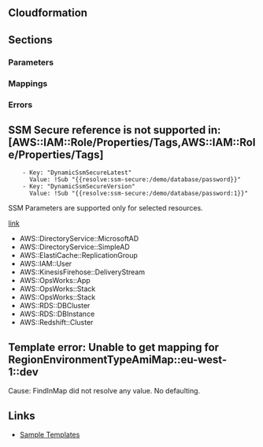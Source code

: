 
## Cloudformation

## Sections

### Parameters

### Mappings


### Errors

## SSM Secure reference is not supported in: [AWS::IAM::Role/Properties/Tags,AWS::IAM::Role/Properties/Tags]
        - Key: "DynamicSsmSecureLatest"
          Value: !Sub "{{resolve:ssm-secure:/demo/database/password}}"
        - Key: "DynamicSsmSecureVersion"
          Value: !Sub "{{resolve:ssm-secure:/demo/database/password:1}}"

SSM Parameters are supported only for selected resources.

[link](https://docs.aws.amazon.com/AWSCloudFormation/latest/UserGuide/dynamic-references.html#template-parameters-dynamic-patterns-resources)

- AWS::DirectoryService::MicrosoftAD
- AWS::DirectoryService::SimpleAD
- AWS::ElastiCache::ReplicationGroup
- AWS::IAM::User
- AWS::KinesisFirehose::DeliveryStream
- AWS::OpsWorks::App
- AWS::OpsWorks::Stack
- AWS::OpsWorks::Stack
- AWS::RDS::DBCluster
- AWS::RDS::DBInstance
- AWS::Redshift::Cluster

## Template error: Unable to get mapping for RegionEnvironmentTypeAmiMap::eu-west-1::dev

Cause: FindInMap did not resolve any value. No defaulting.



## Links

- [Sample Templates](https://docs.aws.amazon.com/AWSCloudFormation/latest/UserGuide/cfn-sample-templates.html)
